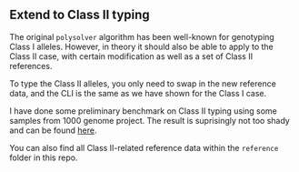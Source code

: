 ## Extend to Class II typing

The original `polysolver` algorithm has been well-known for genotyping Class
I alleles. However, in theory it should also be able to apply to the Class II
case, with certain modification as well as a set of Class II references.

To type the Class II alleles, you only need to swap in the new reference
data, and the CLI is the same as we have shown for the Class I case.

I have done some preliminary benchmark on Class II typing using some samples from
1000 genome project. The result is suprisingly not too shady and can be found
[here](https://github.com/svm-zhang/hla_benchmark).

You can also find all Class II-related reference data within the `reference`
folder in this repo.
